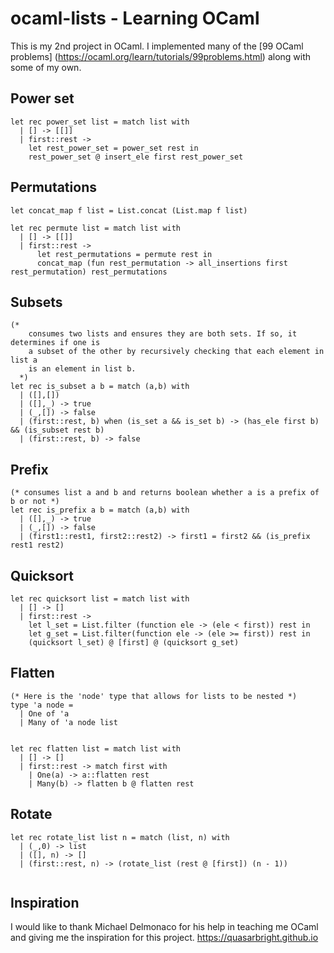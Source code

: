 # ocaml-lists - Learning OCaml

  This is my 2nd project in OCaml. I implemented many of the [99 OCaml problems] (https://ocaml.org/learn/tutorials/99problems.html) along with some of my own.

## Power set
```
let rec power_set list = match list with
  | [] -> [[]]
  | first::rest -> 
    let rest_power_set = power_set rest in
    rest_power_set @ insert_ele first rest_power_set 
```
## Permutations

```
let concat_map f list = List.concat (List.map f list) 

let rec permute list = match list with
  | [] -> [[]]
  | first::rest -> 
      let rest_permutations = permute rest in
      concat_map (fun rest_permutation -> all_insertions first rest_permutation) rest_permutations
```

## Subsets

```
(* 
    consumes two lists and ensures they are both sets. If so, it determines if one is 
    a subset of the other by recursively checking that each element in list a
    is an element in list b. 
  *)
let rec is_subset a b = match (a,b) with
  | ([],[]) 
  | ([],_) -> true
  | (_,[]) -> false
  | (first::rest, b) when (is_set a && is_set b) -> (has_ele first b) && (is_subset rest b)
  | (first::rest, b) -> false

```
## Prefix

```
(* consumes list a and b and returns boolean whether a is a prefix of b or not *)
let rec is_prefix a b = match (a,b) with
  | ([],_) -> true
  | (_,[]) -> false
  | (first1::rest1, first2::rest2) -> first1 = first2 && (is_prefix rest1 rest2)

```
## Quicksort
```
let rec quicksort list = match list with
  | [] -> [] 
  | first::rest -> 
    let l_set = List.filter (function ele -> (ele < first)) rest in
    let g_set = List.filter(function ele -> (ele >= first)) rest in
    (quicksort l_set) @ [first] @ (quicksort g_set)
```
## Flatten 
```
(* Here is the 'node' type that allows for lists to be nested *)
type 'a node =
  | One of 'a 
  | Many of 'a node list
  

let rec flatten list = match list with 
  | [] -> []
  | first::rest -> match first with 
    | One(a) -> a::flatten rest
    | Many(b) -> flatten b @ flatten rest
```
## Rotate
```
let rec rotate_list list n = match (list, n) with 
  | (_,0) -> list
  | ([], n) -> []
  | (first::rest, n) -> (rotate_list (rest @ [first]) (n - 1)) 
  
```
## Inspiration
I would like to thank Michael Delmonaco for his help in teaching me OCaml and giving me the inspiration for this project. 
<https://quasarbright.github.io>
